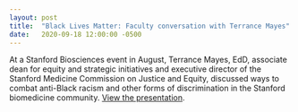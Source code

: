 ```yaml
---
layout: post
title:  "Black Lives Matter: Faculty conversation with Terrance Mayes"
date:   2020-09-18 12:00:00 -0500
---
```

At a Stanford Biosciences event in August, Terrance Mayes, EdD, associate dean for equity and strategic initiatives and executive director of the Stanford Medicine Commission on Justice and Equity, discussed ways to combat anti-Black racism and other forms of discrimination in the Stanford biomedicine community. [View the presentation][presentation].

[presentation]: https://www.youtube.com/watch?v=ALI7dOmdZvU&feature=youtu.be
